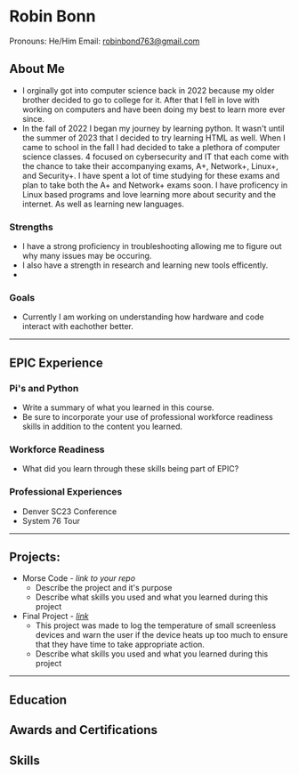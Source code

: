 # Robin Bonn
Pronouns: He/Him
Email: robinbond763@gmail.com
## About Me
* I orginally got into computer science back in 2022 because my older brother decided to go to college for it. After that I fell in love with working on computers and have been doing my best to learn more ever since.
* In the fall of 2022 I began my journey by learning python. It wasn't until the summer of 2023 that I decided to try learning HTML as well. When I came to school in the fall I had decided to take a plethora of computer science classes. 4 focused on cybersecurity and IT that each come with the chance to take their accompanying exams, A+, Network+, Linux+, and Security+. I have spent a lot of time studying for these exams and plan to take both the A+ and Network+ exams soon. I have proficency in Linux based programs and love learning more about security and the internet. As well as learning new languages.
### Strengths
- I have a strong proficiency in troubleshooting allowing me to figure out why many issues may be occuring.
- I also have a strength in research and learning new tools efficently.
- 
### Goals
- Currently I am working on understanding how hardware and code interact with eachother better.
---
## EPIC Experience

### Pi's and Python
* Write a summary of what you learned in this course.  
* Be sure to incorporate your use of professional workforce readiness skills in addition to the content you learned.

### Workforce Readiness
- What did you learn through these skills being part of EPIC?

### Professional Experiences
- Denver SC23 Conference
- System 76 Tour

---
## Projects: 
-  Morse Code - *link to your repo*
	- Describe the project and it's purpose
	- Describe what skills you used and what you learned during this project
- Final Project - *[link](https://github.com/RobinBonn/finalProject)*
	 - This project was made to log the temperature of small screenless devices and warn the user if the device heats up too much to ensure that they have time to take appropriate action.
	- Describe what skills you used and what you learned during this project


---

## Education
## Awards and Certifications
## Skills
